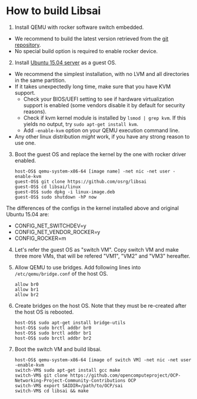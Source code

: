 # How to build Libsai
1. Install QEMU with rocker software switch embedded.
 - We recommend to build the latest version retrieved from the [git repository](http://git.qemu.org/qemu.git).
 - No special build option is required to enable rocker device.
2. Install [Ubuntu 15.04 server](http://releases.ubuntu.com/vivid/) as a guest OS.
 - We recommend the simplest installation, with no LVM and all directories in the same partition.
 - If it takes unexpectedly long time, make sure that you have KVM support.
    - Check your BIOS/UEFI setting to see if hardware virtualization support is enabled (some vendors disable it by default for security reasons).
    - Check if kvm kernel module is installed by `lsmod | grep kvm`. If this yields no output, try `sudo apt-get install kvm`.
    - Add `-enable-kvm` option on your QEMU execution command line.
 - Any other linux distribution _might_ work, if you have any strong reason to use one.
3. Boot the guest OS and replace the kernel by the one with rocker driver enabled.

    ```
    host-OS$ qemu-system-x86-64 [image name] -net nic -net user -enable-kvm
    guest-OS$ git clone https://github.com/osrg/libsai
    guest-OS$ cd libsai/linux
    guest-OS$ sudo dpkg -i linux-image.deb
    guest-OS$ sudo shutdown -hP now
    ```
 The differences of the configs in the kernel installed above and original Ubuntu 15.04 are:
  - CONFIG_NET_SWITCHDEV=y
  - CONFIG_NET_VENDOR_ROCKER=y
  - CONFIG_ROCKER=m
4. Let's refer the guest OS as "switch VM". Copy switch VM and make three more VMs, that will be refered "VM1", "VM2" and "VM3" hereafter.
5. Allow QEMU to use bridges. Add following lines into `/etc/qemu/bridge.conf` of the host OS.

    ```
    allow br0
    allow br1
    allow br2
    ```

6. Create bridges on the host OS. Note that they must be re-created after the host OS is rebooted.

    ```
    host-OS$ sudo apt-get install bridge-utils
    host-OS$ sudo brctl addbr br0
    host-OS$ sudo brctl addbr br1
    host-OS$ sudo brctl addbr br2
    ```

7. Boot the switch VM and build libsai.

    ```
    host-OS$ qemu-system-x86-64 [image of switch VM] -net nic -net user -enable-kvm
    switch-VM$ sudo apt-get install gcc make
    switch-VM$ git clone https://github.com/opencomputeproject/OCP-Networking-Project-Community-Contributions OCP
    switch-VM$ export SAIDIR=/path/to/OCP/sai
    switch-VM$ cd libsai && make
    ````
